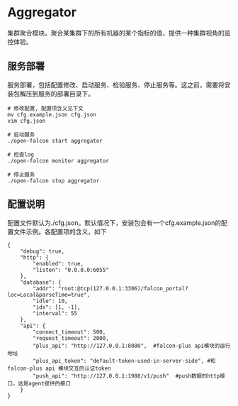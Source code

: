 # Aggregator

集群聚合模块。聚合某集群下的所有机器的某个指标的值，提供一种集群视角的监控体验。


## 服务部署
服务部署，包括配置修改、启动服务、检验服务、停止服务等。这之前，需要将安装包解压到服务的部署目录下。

```
# 修改配置, 配置项含义见下文
mv cfg.example.json cfg.json
vim cfg.json

# 启动服务
./open-falcon start aggregator

# 检查log
./open-falcon monitor aggregator

# 停止服务
./open-falcon stop aggregator

```


## 配置说明
配置文件默认为./cfg.json。默认情况下，安装包会有一个cfg.example.json的配置文件示例。各配置项的含义，如下

```
{
    "debug": true,
    "http": {
        "enabled": true,
        "listen": "0.0.0.0:6055"
    },
    "database": {
        "addr": "root:@tcp(127.0.0.1:3306)/falcon_portal?loc=Local&parseTime=true",
        "idle": 10,
        "ids": [1, -1],
        "interval": 55
    },
    "api": {
        "connect_timeout": 500,
        "request_timeout": 2000,
        "plus_api": "http://127.0.0.1:8080",  #falcon-plus api模块的运行地址
        "plus_api_token": "default-token-used-in-server-side", #和falcon-plus api 模块交互的认证token
        "push_api": "http://127.0.0.1:1988/v1/push"  #push数据的http接口，这是agent提供的接口
    }
}

       
```
